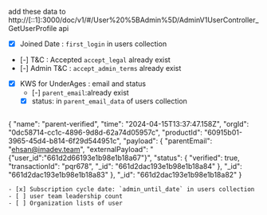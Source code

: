 add these data to http://[::1]:3000/doc/v1/#/User%20%5BAdmin%5D/AdminV1UserController_GetUserProfile api
- [x] Joined Date : `first_login` in users collection
- [-] T&C : Accepted   `accept_legal` already exist
- [-] Admin T&C :   `accept_admin_terms` already exist
- [x] KWS for UnderAges : email and status  
	- [-] `parent_email`:already exist
	- [x] status: in `parent_email_data` of users collection
	  ```json
{
"name": "parent-verified",
"time": "2024-04-15T13:37:47.158Z",
"orgId": "0dc58714-cc1c-4896-9d8d-62a74d05957c",
"productId": "60915b01-3965-45d4-b814-6f29d544951c",
"payload": {
"parentEmail": "ehsan@imadev.team",
"externalPayload": "{\"user_id\":\"661d2d66193e1b98e1b18a67\"}",
"status": {
"verified": true,
"transactionId": "pqr678",
"_id": "661d2dac193e1b98e1b18a84"
},
"_id": "661d2dac193e1b98e1b18a83"
},
"_id": "661d2dac193e1b98e1b18a82"
}
```
- [x] Subscription cycle date: `admin_until_date` in users collection 
- [ ] user team leadership count
- [ ] Organization lists of user
